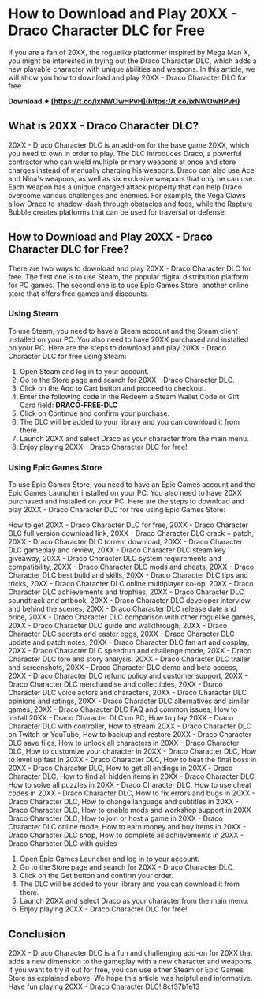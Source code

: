 # How to Download and Play 20XX - Draco Character DLC for Free
 
If you are a fan of 20XX, the roguelike platformer inspired by Mega Man X, you might be interested in trying out the Draco Character DLC, which adds a new playable character with unique abilities and weapons. In this article, we will show you how to download and play 20XX - Draco Character DLC for free.
 
**Download ✦ [https://t.co/ixNWOwHPvH](https://t.co/ixNWOwHPvH)**


 
## What is 20XX - Draco Character DLC?
 
20XX - Draco Character DLC is an add-on for the base game 20XX, which you need to own in order to play. The DLC introduces Draco, a powerful contractor who can wield multiple primary weapons at once and store charges instead of manually charging his weapons. Draco can also use Ace and Nina's weapons, as well as six exclusive weapons that only he can use. Each weapon has a unique charged attack property that can help Draco overcome various challenges and enemies. For example, the Vega Claws allow Draco to shadow-dash through obstacles and foes, while the Rapture Bubble creates platforms that can be used for traversal or defense.
 
## How to Download and Play 20XX - Draco Character DLC for Free?
 
There are two ways to download and play 20XX - Draco Character DLC for free. The first one is to use Steam, the popular digital distribution platform for PC games. The second one is to use Epic Games Store, another online store that offers free games and discounts.
 
### Using Steam
 
To use Steam, you need to have a Steam account and the Steam client installed on your PC. You also need to have 20XX purchased and installed on your PC. Here are the steps to download and play 20XX - Draco Character DLC for free using Steam:
 
1. Open Steam and log in to your account.
2. Go to the Store page and search for 20XX - Draco Character DLC.
3. Click on the Add to Cart button and proceed to checkout.
4. Enter the following code in the Redeem a Steam Wallet Code or Gift Card field: **DRACO-FREE-DLC**
5. Click on Continue and confirm your purchase.
6. The DLC will be added to your library and you can download it from there.
7. Launch 20XX and select Draco as your character from the main menu.
8. Enjoy playing 20XX - Draco Character DLC for free!

### Using Epic Games Store
 
To use Epic Games Store, you need to have an Epic Games account and the Epic Games Launcher installed on your PC. You also need to have 20XX purchased and installed on your PC. Here are the steps to download and play 20XX - Draco Character DLC for free using Epic Games Store:
 
How to get 20XX - Draco Character DLC for free,  20XX - Draco Character DLC full version download link,  20XX - Draco Character DLC crack + patch,  20XX - Draco Character DLC torrent download,  20XX - Draco Character DLC gameplay and review,  20XX - Draco Character DLC steam key giveaway,  20XX - Draco Character DLC system requirements and compatibility,  20XX - Draco Character DLC mods and cheats,  20XX - Draco Character DLC best build and skills,  20XX - Draco Character DLC tips and tricks,  20XX - Draco Character DLC online multiplayer co-op,  20XX - Draco Character DLC achievements and trophies,  20XX - Draco Character DLC soundtrack and artbook,  20XX - Draco Character DLC developer interview and behind the scenes,  20XX - Draco Character DLC release date and price,  20XX - Draco Character DLC comparison with other roguelike games,  20XX - Draco Character DLC guide and walkthrough,  20XX - Draco Character DLC secrets and easter eggs,  20XX - Draco Character DLC update and patch notes,  20XX - Draco Character DLC fan art and cosplay,  20XX - Draco Character DLC speedrun and challenge mode,  20XX - Draco Character DLC lore and story analysis,  20XX - Draco Character DLC trailer and screenshots,  20XX - Draco Character DLC demo and beta access,  20XX - Draco Character DLC refund policy and customer support,  20XX - Draco Character DLC merchandise and collectibles,  20XX - Draco Character DLC voice actors and characters,  20XX - Draco Character DLC opinions and ratings,  20XX - Draco Character DLC alternatives and similar games,  20XX - Draco Character DLC FAQ and common issues,  How to install 20XX - Draco Character DLC on PC,  How to play 20XX - Draco Character DLC with controller,  How to stream 20XX - Draco Character DLC on Twitch or YouTube,  How to backup and restore 20XX - Draco Character DLC save files,  How to unlock all characters in 20XX - Draco Character DLC,  How to customize your character in 20XX - Draco Character DLC,  How to level up fast in 20XX - Draco Character DLC,  How to beat the final boss in 20XX - Draco Character DLC,  How to get all endings in 20XX - Draco Character DLC,  How to find all hidden items in 20XX - Draco Character DLC,  How to solve all puzzles in 20XX - Draco Character DLC,  How to use cheat codes in 20XX - Draco Character DLC,  How to fix errors and bugs in 20XX - Draco Character DLC,  How to change language and subtitles in 20XX - Draco Character DLC,  How to enable mods and workshop support in 20XX - Draco Character DLC,  How to join or host a game in 20XX - Draco Character DLC online mode,  How to earn money and buy items in 20XX - Draco Character DLC shop,  How to complete all achievements in 20XX - Draco Character DLC with guides

1. Open Epic Games Launcher and log in to your account.
2. Go to the Store page and search for 20XX - Draco Character DLC.
3. Click on the Get button and confirm your order.
4. The DLC will be added to your library and you can download it from there.
5. Launch 20XX and select Draco as your character from the main menu.
6. Enjoy playing 20XX - Draco Character DLC for free!

## Conclusion
 
20XX - Draco Character DLC is a fun and challenging add-on for 20XX that adds a new dimension to the gameplay with a new character and weapons. If you want to try it out for free, you can use either Steam or Epic Games Store as explained above. We hope this article was helpful and informative. Have fun playing 20XX - Draco Character DLC!
 8cf37b1e13
 
